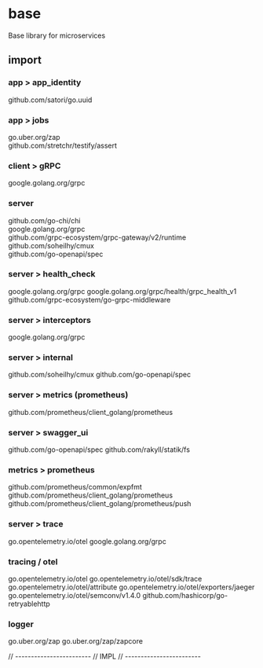 # base
Base library for microservices

## import

### app > app_identity
github.com/satori/go.uuid 

### app > jobs
go.uber.org/zap  
github.com/stretchr/testify/assert  

### client > gRPC
google.golang.org/grpc  

### server
github.com/go-chi/chi  
google.golang.org/grpc  
github.com/grpc-ecosystem/grpc-gateway/v2/runtime  
github.com/soheilhy/cmux  
github.com/go-openapi/spec  

### server > health_check
google.golang.org/grpc
google.golang.org/grpc/health/grpc_health_v1
github.com/grpc-ecosystem/go-grpc-middleware

### server > interceptors
google.golang.org/grpc

### server > internal
github.com/soheilhy/cmux
github.com/go-openapi/spec

### server > metrics (prometheus)
github.com/prometheus/client_golang/prometheus

### server > swagger_ui
github.com/go-openapi/spec
github.com/rakyll/statik/fs

### metrics > prometheus
github.com/prometheus/common/expfmt
github.com/prometheus/client_golang/prometheus
github.com/prometheus/client_golang/prometheus/push

### server > trace
go.opentelemetry.io/otel
google.golang.org/grpc

### tracing / otel
go.opentelemetry.io/otel
go.opentelemetry.io/otel/sdk/trace
go.opentelemetry.io/otel/attribute
go.opentelemetry.io/otel/exporters/jaeger
go.opentelemetry.io/otel/semconv/v1.4.0
github.com/hashicorp/go-retryablehttp

### logger
go.uber.org/zap
go.uber.org/zap/zapcore


// ------------------------
//   IMPL
// ------------------------
